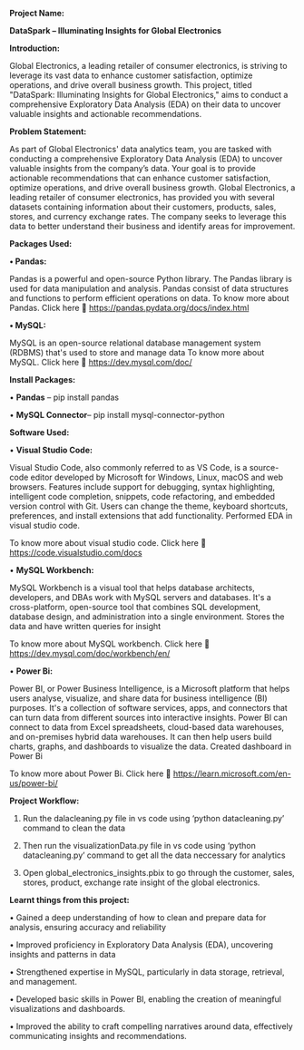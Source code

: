 **Project Name:**

**DataSpark – Illuminating Insights for Global Electronics**

**Introduction:**

Global Electronics, a leading retailer of consumer electronics, is striving to leverage its vast data to enhance customer satisfaction, optimize operations, and drive overall business growth. This project, titled "DataSpark: Illuminating Insights for Global Electronics," aims to conduct a comprehensive Exploratory Data Analysis (EDA) on their data to uncover valuable insights and actionable recommendations.

**Problem Statement:**

As part of Global Electronics' data analytics team, you are tasked with conducting a comprehensive Exploratory Data Analysis (EDA) to uncover valuable insights from the company’s data. Your goal is to provide actionable recommendations that can enhance customer satisfaction, optimize operations, and drive overall business growth.
Global Electronics, a leading retailer of consumer electronics, has provided you with several datasets containing information about their customers, products, sales, stores, and currency exchange rates.
The company seeks to leverage this data to better understand their business and identify areas for improvement.

**Packages Used:**

**•	Pandas:**

Pandas is a powerful and open-source Python library. The Pandas library is used for data manipulation and analysis. Pandas consist of data structures and functions to perform efficient operations on data.
To know more about Pandas. Click here  https://pandas.pydata.org/docs/index.html

**•	MySQL:**

MySQL is an open-source relational database management system (RDBMS) that's used to store and manage data
To know more about MySQL. Click here  https://dev.mysql.com/doc/

**Install Packages:**

•	**Pandas** – pip install pandas

•	**MySQL Connector**– pip install mysql-connector-python
 
**Software Used:**

•	**Visual Studio Code:**

Visual Studio Code, also commonly referred to as VS Code, is a source-code editor developed by Microsoft for Windows, Linux, macOS and web browsers. Features include support for debugging, syntax highlighting, intelligent code completion, snippets, code refactoring, and embedded version control with Git. Users can change the theme, keyboard shortcuts, preferences, and install extensions that add functionality.
Performed EDA in visual studio code.


To know more about visual studio code. Click here  https://code.visualstudio.com/docs

•	**MySQL Workbench:**

MySQL Workbench is a visual tool that helps database architects, developers, and DBAs work with MySQL servers and databases. It's a cross-platform, open-source tool that combines SQL development, database design, and administration into a single environment. Stores the data and have written queries for insight

To know more about MySQL workbench. Click here 
https://dev.mysql.com/doc/workbench/en/


•	**Power Bi:**

Power BI, or Power Business Intelligence, is a Microsoft platform that helps users analyse, visualize, and share data for business intelligence (BI) purposes. It's a collection of software services, apps, and connectors that can turn data from different sources into interactive insights. Power BI can connect to data from Excel spreadsheets, cloud-based data warehouses, and on-premises hybrid data warehouses. It can then help users build charts, graphs, and dashboards to visualize the data.
Created dashboard in Power Bi

To know more about Power Bi. Click here  https://learn.microsoft.com/en-us/power-bi/

   
**Project Workflow:**

1)	Run the dalacleaning.py file in vs code using ‘python datacleaning.py’ command to clean the data
   
2)	Then run the visualizationData.py file in vs code using ‘python datacleaning.py’ command to get all the data neccessary for analytics
   
3)	Open global_electronics_insights.pbix to go through the customer, sales, stores, product, exchange rate insight of the global electronics.

**Learnt things from this project:**

•	Gained a deep understanding of how to clean and prepare data for analysis, ensuring accuracy and reliability

•	Improved proficiency in Exploratory Data Analysis (EDA), uncovering insights and patterns in data

•	Strengthened expertise in MySQL, particularly in data storage, retrieval, and management.

•	Developed basic skills in Power BI, enabling the creation of meaningful visualizations and dashboards.

•	Improved the ability to craft compelling narratives around data, effectively communicating insights and recommendations.






 
 
